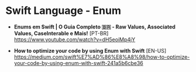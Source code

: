 # Swift Language - Enum

- **Enums em Swift | O Guia Completo 🇧🇷 - Raw Values, Associated Values, CaseInterable e Mais!** [PT-BR] \
https://www.youtube.com/watch?v=dH5eoiMp4jY

- **How to optimize your code by using Enum with Swift** [EN-US] \
https://medium.com/swift%E7%AD%86%E8%A8%98/how-to-optimize-your-code-by-using-enum-with-swift-241a5b6cbe36